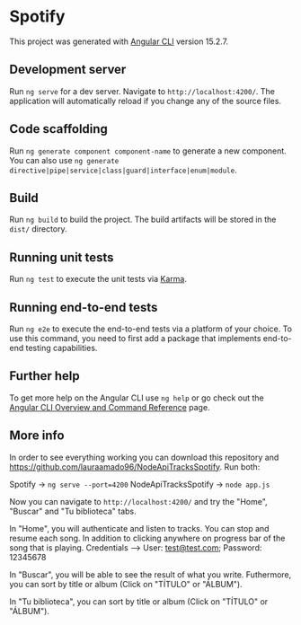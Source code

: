 # Spotify

This project was generated with [Angular CLI](https://github.com/angular/angular-cli) version 15.2.7.

## Development server

Run `ng serve` for a dev server. Navigate to `http://localhost:4200/`. The application will automatically reload if you change any of the source files.

## Code scaffolding

Run `ng generate component component-name` to generate a new component. You can also use `ng generate directive|pipe|service|class|guard|interface|enum|module`.

## Build

Run `ng build` to build the project. The build artifacts will be stored in the `dist/` directory.

## Running unit tests

Run `ng test` to execute the unit tests via [Karma](https://karma-runner.github.io).

## Running end-to-end tests

Run `ng e2e` to execute the end-to-end tests via a platform of your choice. To use this command, you need to first add a package that implements end-to-end testing capabilities.

## Further help

To get more help on the Angular CLI use `ng help` or go check out the [Angular CLI Overview and Command Reference](https://angular.io/cli) page.

## More info

In order to see everything working you can download this repository and https://github.com/lauraamado96/NodeApiTracksSpotify.
Run both:

Spotify -> `ng serve --port=4200` 
NodeApiTracksSpotify -> `node app.js`

Now you can navigate to `http://localhost:4200/` and try the "Home", "Buscar" and "Tu biblioteca" tabs.

In "Home", you will authenticate and listen to tracks. You can stop and resume each song. In addition to clicking anywhere on progress bar of the song that is playing. Credentials --> User: test@test.com; Password: 12345678

In "Buscar", you will be able to see the result of what you write. Futhermore, you can sort by title or album (Click on "TÍTULO" or "ÁLBUM").

In "Tu biblioteca", you can sort by title or album (Click on "TÍTULO" or "ÁLBUM").
